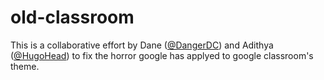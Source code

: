 # old-classroom
This is a collaborative effort by Dane ([@DangerDC](https://github.com/DangerDC)) and Adithya ([@HugoHead](https://github.com/HugoHead)) to fix the horror google has applyed to google classroom's theme.
